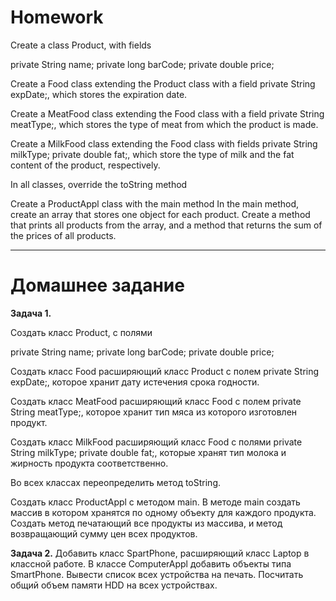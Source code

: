 # Homework

Create a class Product, with fields

private String name;
private long barCode;
private double price;

Create a Food class extending the Product class with a field
private String expDate;, which stores the expiration date.

Create a MeatFood class extending the Food class with a field
private String meatType;, which stores the type of meat from which the product is made.

Create a MilkFood class extending the Food class with fields
private String milkType;
private double fat;, which store the type of milk and the fat content of the product, respectively.

In all classes, override the toString method

Create a ProductAppl class with the main method
In the main method, create an array that stores one object for each product.
Create a method that prints all products from the array, and a method that returns the sum of the prices of all
products.

_______________________________________________________

# Домашнее задание

**Задача 1.**

Создать класс Product, с полями  

private String name;
private long barCode;
private double price;

Создать класс Food расширяющий класс Product с полем 
private String expDate;, которое хранит дату истечения срока годности.

Создать класс MeatFood расширяющий класс Food с полем 
private String meatType;, которое хранит тип мяса из которого изготовлен продукт.

Создать класс MilkFood расширяющий класс Food с полями 
private String milkType;
private double fat;, которые хранят тип молока и жирность продукта соответственно.

Во всех классах переопределить метод toString.

Создать класс ProductAppl c методом main.
В методе main создать массив в котором хранятся по одному объекту для каждого продукта.
Создать метод печатающий все продукты из массива, и метод возвращающий сумму цен всех 
продуктов.


**Задача 2.** 
Добавить класс SpartPhone, расширяющий класс Laptop в классной работе.
В классе ComputerAppl добавить объекты типа SmartPhone.
Вывести список всех устройства на печать.
Посчитать общий объем памяти HDD на всех устройствах.






